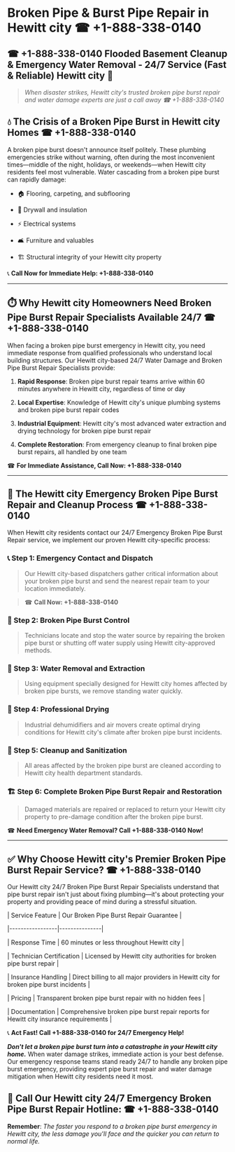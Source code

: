 # Broken Pipe & Burst Pipe Repair in Hewitt city ☎ +1-888-338-0140  
## ☎ +1-888-338-0140 Flooded Basement Cleanup & Emergency Water Removal - 24/7 Service (Fast & Reliable) Hewitt city 🚨  

> *When disaster strikes, Hewitt city's trusted broken pipe burst repair and water damage experts are just a call away ☎ +1-888-338-0140*  

## 💧 The Crisis of a Broken Pipe Burst in Hewitt city Homes ☎ +1-888-338-0140  

A broken pipe burst doesn't announce itself politely. These plumbing emergencies strike without warning, often during the most inconvenient times—middle of the night, holidays, or weekends—when Hewitt city residents feel most vulnerable. Water cascading from a broken pipe burst can rapidly damage:  

* 🏠 Flooring, carpeting, and subflooring  
* 🧱 Drywall and insulation  
* ⚡ Electrical systems  
* 🛋️ Furniture and valuables  
* 🏗️ Structural integrity of your Hewitt city property  

📞 **Call Now for Immediate Help: +1-888-338-0140**  

---  

## ⏱️ Why Hewitt city Homeowners Need Broken Pipe Burst Repair Specialists Available 24/7 ☎ +1-888-338-0140  

When facing a broken pipe burst emergency in Hewitt city, you need immediate response from qualified professionals who understand local building structures. Our Hewitt city-based 24/7 Water Damage and Broken Pipe Burst Repair Specialists provide:  

1. **Rapid Response**: Broken pipe burst repair teams arrive within 60 minutes anywhere in Hewitt city, regardless of time or day  
2. **Local Expertise**: Knowledge of Hewitt city's unique plumbing systems and broken pipe burst repair codes  
3. **Industrial Equipment**: Hewitt city's most advanced water extraction and drying technology for broken pipe burst repair  
4. **Complete Restoration**: From emergency cleanup to final broken pipe burst repairs, all handled by one team  

☎ **For Immediate Assistance, Call Now: +1-888-338-0140**  

---  

## 🔧 The Hewitt city Emergency Broken Pipe Burst Repair and Cleanup Process ☎ +1-888-338-0140  

When Hewitt city residents contact our 24/7 Emergency Broken Pipe Burst Repair service, we implement our proven Hewitt city-specific process:  

### 📞 Step 1: Emergency Contact and Dispatch  
> Our Hewitt city-based dispatchers gather critical information about your broken pipe burst and send the nearest repair team to your location immediately.  
> ☎ **Call Now: +1-888-338-0140**  

### 🚿 Step 2: Broken Pipe Burst Control  
> Technicians locate and stop the water source by repairing the broken pipe burst or shutting off water supply using Hewitt city-approved methods.  

### 🌊 Step 3: Water Removal and Extraction  
> Using equipment specially designed for Hewitt city homes affected by broken pipe bursts, we remove standing water quickly.  

### 💨 Step 4: Professional Drying  
> Industrial dehumidifiers and air movers create optimal drying conditions for Hewitt city's climate after broken pipe burst incidents.  

### 🧼 Step 5: Cleanup and Sanitization  
> All areas affected by the broken pipe burst are cleaned according to Hewitt city health department standards.  

### 🏗️ Step 6: Complete Broken Pipe Burst Repair and Restoration  
> Damaged materials are repaired or replaced to return your Hewitt city property to pre-damage condition after the broken pipe burst.  

☎ **Need Emergency Water Removal? Call +1-888-338-0140 Now!**  

---  

## ✅ Why Choose Hewitt city's Premier Broken Pipe Burst Repair Service? ☎ +1-888-338-0140  

Our Hewitt city 24/7 Broken Pipe Burst Repair Specialists understand that pipe burst repair isn't just about fixing plumbing—it's about protecting your property and providing peace of mind during a stressful situation.  

| Service Feature | Our Broken Pipe Burst Repair Guarantee |  
|-----------------|---------------|  
| Response Time | 60 minutes or less throughout Hewitt city |  
| Technician Certification | Licensed by Hewitt city authorities for broken pipe burst repair |  
| Insurance Handling | Direct billing to all major providers in Hewitt city for broken pipe burst incidents |  
| Pricing | Transparent broken pipe burst repair with no hidden fees |  
| Documentation | Comprehensive broken pipe burst repair reports for Hewitt city insurance requirements |  

📞 **Act Fast! Call +1-888-338-0140 for 24/7 Emergency Help!**  

***Don't let a broken pipe burst turn into a catastrophe in your Hewitt city home.*** When water damage strikes, immediate action is your best defense. Our emergency response teams stand ready 24/7 to handle any broken pipe burst emergency, providing expert pipe burst repair and water damage mitigation when Hewitt city residents need it most.  

## 📱 Call Our Hewitt city 24/7 Emergency Broken Pipe Burst Repair Hotline: ☎ +1-888-338-0140  

**Remember**: *The faster you respond to a broken pipe burst emergency in Hewitt city, the less damage you'll face and the quicker you can return to normal life.*